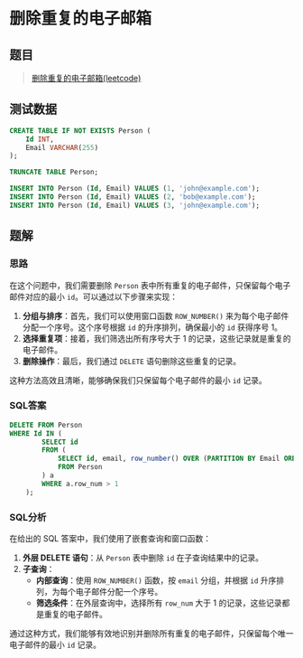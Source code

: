 # 删除重复的电子邮箱

## 题目

> [删除重复的电子邮箱(leetcode)](https://leetcode.cn/problems/delete-duplicate-emails/description/?envType=study-plan-v2&envId=sql-free-50)

## 测试数据

```sql
CREATE TABLE IF NOT EXISTS Person (
    Id INT,
    Email VARCHAR(255)
);

TRUNCATE TABLE Person;

INSERT INTO Person (Id, Email) VALUES (1, 'john@example.com');
INSERT INTO Person (Id, Email) VALUES (2, 'bob@example.com');
INSERT INTO Person (Id, Email) VALUES (3, 'john@example.com');
```

## 题解

### 思路

在这个问题中，我们需要删除 `Person` 表中所有重复的电子邮件，只保留每个电子邮件对应的最小 `id`。可以通过以下步骤来实现：

1. **分组与排序**：首先，我们可以使用窗口函数 `ROW_NUMBER()` 来为每个电子邮件分配一个序号。这个序号根据 `id` 的升序排列，确保最小的 `id` 获得序号 1。
2. **选择重复项**：接着，我们筛选出所有序号大于 1 的记录，这些记录就是重复的电子邮件。
3. **删除操作**：最后，我们通过 `DELETE` 语句删除这些重复的记录。

这种方法高效且清晰，能够确保我们只保留每个电子邮件的最小 `id` 记录。

### SQL答案

```sql
DELETE FROM Person
WHERE Id IN (
		SELECT id
		FROM (
			SELECT id, email, row_number() OVER (PARTITION BY Email ORDER BY Id) AS row_num
			FROM Person
		) a
		WHERE a.row_num > 1
	);
```

### SQL分析

在给出的 SQL 答案中，我们使用了嵌套查询和窗口函数：

1. **外层 DELETE 语句**：从 `Person` 表中删除 `id` 在子查询结果中的记录。
2. **子查询**：
    - **内部查询**：使用 `ROW_NUMBER()` 函数，按 `email` 分组，并根据 `id` 升序排列，为每个电子邮件分配一个序号。
    - **筛选条件**：在外层查询中，选择所有 `row_num` 大于 1 的记录，这些记录都是重复的电子邮件。

通过这种方式，我们能够有效地识别并删除所有重复的电子邮件，只保留每个唯一电子邮件的最小 `id` 记录。